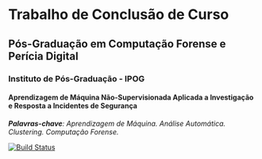 # Trabalho de Conclusão de Curso
## Pós-Graduação em Computação Forense e Perícia Digital
### Instituto de Pós-Graduação - IPOG
#### Aprendizagem de Máquina Não-Supervisionada Aplicada a Investigação e Resposta a Incidentes de Segurança

**_Palavras-chave_**_: Aprendizagem de Máquina. Análise Automática. Clustering. Computação Forense._

[![Build Status](https://travis-ci.org/ricardomaia/tcc-ipog.svg?branch=master)](https://travis-ci.org/ricardomaia/tcc-ipog)
